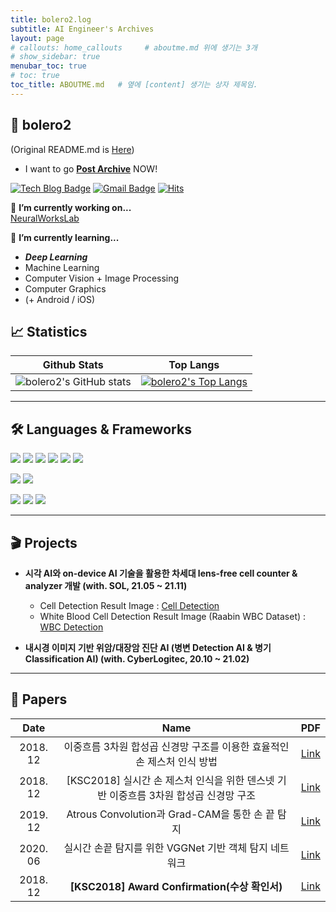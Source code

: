 ```yaml
---
title: bolero2.log
subtitle: AI Engineer's Archives
layout: page
# callouts: home_callouts     # aboutme.md 위에 생기는 3개
# show_sidebar: true
menubar_toc: true
# toc: true
toc_title: ABOUTME.md   # 옆에 [content] 생기는 상자 제목임.
---
```


<!-- <link href="https://github.com/bolero2/bolero2/blob/main/README.md" rel="stylesheet"> -->

## 🧐 bolero2

(Original README.md is [Here](https://github.com/bolero2/bolero2/blob/main/README.md))  
* I want to go [**Post Archive**](/blog) NOW!


[![Tech Blog Badge](http://img.shields.io/badge/Tech-Blog-20c997?style=flat-square&logo=Velog&link=https://bolero2.dev)](https://bolero2.dev) [![Gmail Badge](https://img.shields.io/badge/Gmail-d14836?style=flat-square&logo=Gmail&logoColor=white&link=mailto:sheocjf1025@gmail.com)](mailto:sheocjf1025@gmail.com) [![Hits](https://hits.seeyoufarm.com/api/count/incr/badge.svg?url=https%3A%2F%2Fgithub.com%2Fbolero2%2Fhit-counter&count_bg=%2379C83D&title_bg=%23555555&icon=&icon_color=%23E7E7E7&title=hits&edge_flat=false)](https://hits.seeyoufarm.com)

🔭 **I’m currently working on...**  
[NeuralWorksLab](https://neuralworks.io)  

🌱 **I’m currently learning...**  
  - _**Deep Learning**_  
  - Machine Learning  
  - Computer Vision + Image Processing  
  - Computer Graphics  
  - (+ Android / iOS)  

## 📈 Statistics

|**Github Stats**|**Top Langs**|
|:-----:|:-----:|
|![bolero2's GitHub stats](https://github-readme-stats.vercel.app/api?username=bolero2&count_private=true&include_all_commits=true&show_icons=true&theme=cobalt)|[![bolero2's Top Langs](https://github-readme-stats.vercel.app/api/top-langs/?username=bolero2&layout=compact&langs_count=10&)](https://github.com/anuraghazra/github-readme-stats)|

-----

## 🛠 Languages & Frameworks
<img src="https://img.shields.io/badge/c-A8B9CC?style=for-the-badge&logo=c&logoColor=white"> <img src="https://img.shields.io/badge/c++-00599C?style=for-the-badge&logo=c++&logoColor=white"> <img src="https://img.shields.io/badge/python-3776AB?style=for-the-badge&logo=python&logoColor=white"> <img src="https://img.shields.io/badge/java-007396?style=for-the-badge&logo=java&logoColor=white"> <img src="https://img.shields.io/badge/C Sharp-239120?style=for-the-badge&logo=C Sharp&logoColor=white"> <img src="https://img.shields.io/badge/AssemblyScript-007AAC?style=for-the-badge&logo=AssemblyScript&logoColor=white"> 

<img src="https://img.shields.io/badge/Android-3DDC84?style=for-the-badge&logo=Android&logoColor=white"/> <img src="https://img.shields.io/badge/Unity-FFFFFF?style=for-the-badge&logoColor=white"> 

<img src="https://img.shields.io/badge/pytorch-EE4C2C?style=for-the-badge&logo=pytorch&logoColor=white"> <img src="https://img.shields.io/badge/tensorflow-FF6F00?style=for-the-badge&logo=tensorflow&logoColor=white"> <img src="https://img.shields.io/badge/mxnet-3B86BF?style=for-the-badge&logo=mxnet&logoColor=white">

-----

## 🎬 Projects
* **시각 AI와 on-device AI 기술을 활용한 차세대 lens-free cell counter & analyzer 개발 (with. SOL, 21.05 ~ 21.11)**  
  - Cell Detection Result Image : [Cell Detection](https://github.com/bolero2/bolero2/blob/main/images/cellcounter-1.jpg)  
  - White Blood Cell Detection Result Image (Raabin WBC Dataset) : [WBC Detection](https://github.com/bolero2/bolero2/blob/main/images/wbc-1.jpg)  

* **내시경 이미지 기반 위암/대장암 진단 AI (병변 Detection AI & 병기 Classification AI) (with. CyberLogitec, 20.10 ~ 21.02)**

-----

## 📖 Papers

|Date|Name|PDF|  
|:-----------:|:-----------:|:-----------:|  
|2018. 12|이중흐름 3차원 합성곱 신경망 구조를 이용한 효율적인 손 제스처 인식 방법|[Link](https://github.com/bolero2/bolero2/blob/main/papers/%5B2018.12%5D%20이중흐름%203차원%20합성곱%20신경망%20구조를%20이용한%20효율적인%20손%20제스처%20인식%20방법.pdf)|  
|2018. 12|[KSC2018] 실시간 손 제스처 인식을 위한 덴스넷 기반 이중흐름 3차원 합성곱 신경망 구조|[Link](https://github.com/bolero2/bolero2/blob/main/papers/%5BKSC2018%5D%20실시간%20손%20제스처%20인식을%20위한%20덴스넷%20기반%20이중흐름%203차원%20합성곱%20신경망%20구조.pdf)|  
|2019. 12|Atrous Convolution과 Grad-CAM을 통한 손 끝 탐지|[Link](https://github.com/bolero2/bolero2/blob/main/papers/%5B2019.12%5D%20Atrous%20Convolution과%20Grad-CAM을%20통한%20손%20끝%20탐지.pdf)|  
|2020. 06|실시간 손끝 탐지를 위한 VGGNet 기반 객체 탐지 네트워크|[Link](https://github.com/bolero2/bolero2/blob/main/papers/%5B2020.06%5D%20실시간%20손끝%20탐지를%20위한%20VGGNet%20기반%20객체%20탐지%20네트워크.pdf)|
|2018. 12|**[KSC2018] Award Confirmation(수상 확인서)**|[Link](https://github.com/bolero2/bolero2/blob/main/papers/Award_confirmation_KSC2018_20190215.pdf)|  

<!-- **bolero2/bolero2** is a ✨ _special_ ✨ repository because its `README.md` (this file) appears on your GitHub profile. -->

<!-- #Here are some ideas to get you started: -->

<!-- - 👯 I’m looking to collaborate on ... -->
<!-- - 🤔 I’m looking for help with ... -->
<!-- - 💬 Ask me about ... -->
<!-- - 📫 How to reach me: ... -->
<!-- - 😄 Pronouns: ... -->
<!-- - ⚡ Fun fact: ... -->
